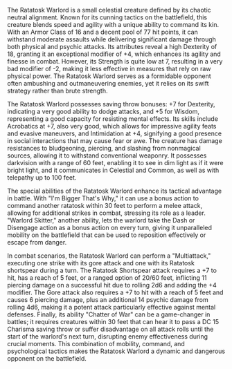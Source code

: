 The Ratatosk Warlord is a small celestial creature defined by its chaotic neutral alignment. Known for its cunning tactics on the battlefield, this creature blends speed and agility with a unique ability to command its kin. With an Armor Class of 16 and a decent pool of 77 hit points, it can withstand moderate assaults while delivering significant damage through both physical and psychic attacks. Its attributes reveal a high Dexterity of 18, granting it an exceptional modifier of +4, which enhances its agility and finesse in combat. However, its Strength is quite low at 7, resulting in a very bad modifier of -2, making it less effective in measures that rely on raw physical power. The Ratatosk Warlord serves as a formidable opponent often ambushing and outmaneuvering enemies, yet it relies on its swift strategy rather than brute strength.

The Ratatosk Warlord possesses saving throw bonuses: +7 for Dexterity, indicating a very good ability to dodge attacks, and +5 for Wisdom, representing a good capacity for resisting mental effects. Its skills include Acrobatics at +7, also very good, which allows for impressive agility feats and evasive maneuvers, and Intimidation at +4, signifying a good presence in social interactions that may cause fear or awe. The creature has damage resistances to bludgeoning, piercing, and slashing from nonmagical sources, allowing it to withstand conventional weaponry. It possesses darkvision with a range of 60 feet, enabling it to see in dim light as if it were bright light, and it communicates in Celestial and Common, as well as with telepathy up to 100 feet.

The special abilities of the Ratatosk Warlord enhance its tactical advantage in battle. With "I'm Bigger That's Why," it can use a bonus action to command another ratatosk within 30 feet to perform a melee attack, allowing for additional strikes in combat, stressing its role as a leader. "Warlord Skitter," another ability, lets the warlord take the Dash or Disengage action as a bonus action on every turn, giving it unparalleled mobility on the battlefield that can be used to reposition effectively or escape from danger.

In combat scenarios, the Ratatosk Warlord can perform a "Multiattack," executing one strike with its gore attack and one with its Ratatosk shortspear during a turn. The Ratatosk Shortspear attack requires a +7 to hit, has a reach of 5 feet, or a ranged option of 20/60 feet, inflicting 11 piercing damage on a successful hit due to rolling 2d6 and adding the +4 modifier. The Gore attack also requires a +7 to hit with a reach of 5 feet and causes 6 piercing damage, plus an additional 14 psychic damage from rolling 4d6, making it a potent attack particularly effective against mental defenses. Finally, its ability "Chatter of War" can be a game-changer in battles; it requires creatures within 30 feet that can hear it to pass a DC 15 Charisma saving throw or suffer disadvantage on all attack rolls until the start of the warlord's next turn, disrupting enemy effectiveness during crucial moments. This combination of mobility, command, and psychological tactics makes the Ratatosk Warlord a dynamic and dangerous opponent on the battlefield.